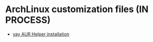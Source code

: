 # ArchLinux customization files (IN PROCESS)

- [yay AUR Helper installation](https://github.com/iWas-Coder/wasymatieh/blob/main/ArchLinux/yay_installation.md)
